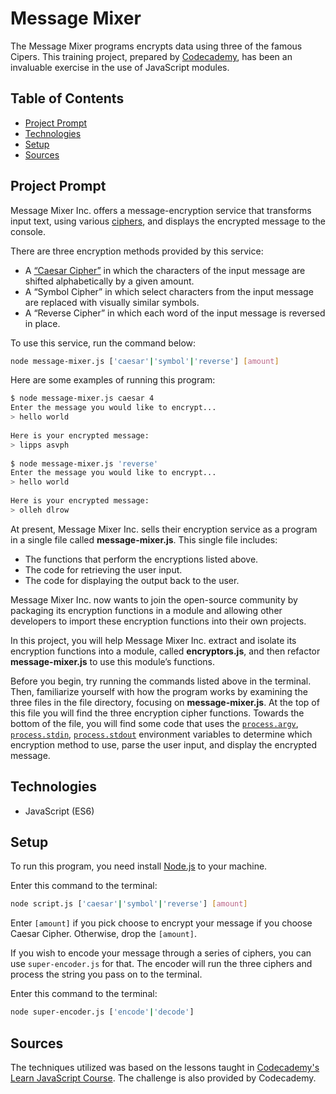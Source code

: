 # **Message Mixer**

The Message Mixer programs encrypts data using three of the famous Cipers. This training project, prepared by [Codecademy](https://www.codecademy.com/learn/introduction-to-javascript), has been an invaluable exercise in the use of JavaScript modules.

## Table of Contents

- [Project Prompt](#project-prompt)
- [Technologies](#technologies)
- [Setup](#setup)
- [Sources](#sources)

## Project Prompt

Message Mixer Inc. offers a message-encryption service that transforms input text, using various [ciphers](https://en.wikipedia.org/wiki/Cipher), and displays the encrypted message to the console.

There are three encryption methods provided by this service:

- A [“Caesar Cipher”](https://en.wikipedia.org/wiki/Caesar_cipher) in which the characters of the input message are shifted alphabetically by a given amount.
- A “Symbol Cipher” in which select characters from the input message are replaced with visually similar symbols.
- A “Reverse Cipher” in which each word of the input message is reversed in place.

To use this service, run the command below:

```bash
node message-mixer.js ['caesar'|'symbol'|'reverse'] [amount]
```

Here are some examples of running this program:

```bash
$ node message-mixer.js caesar 4
Enter the message you would like to encrypt...
> hello world
 
Here is your encrypted message:
> lipps asvph
 
$ node message-mixer.js 'reverse'
Enter the message you would like to encrypt...
> hello world
 
Here is your encrypted message:
> olleh dlrow
```

At present, Message Mixer Inc. sells their encryption service as a program in a single file called **message-mixer.js**. This single file includes:

- The functions that perform the encryptions listed above.
- The code for retrieving the user input.
- The code for displaying the output back to the user.

Message Mixer Inc. now wants to join the open-source community by packaging its encryption functions in a module and allowing other developers to import these encryption functions into their own projects.

In this project, you will help Message Mixer Inc. extract and isolate its encryption functions into a module, called **encryptors.js**, and then refactor **message-mixer.js** to use this module’s functions.

Before you begin, try running the commands listed above in the terminal. Then, familiarize yourself with how the program works by examining the three files in the file directory, focusing on **message-mixer.js**. At the top of this file you will find the three encryption cipher functions. Towards the bottom of the file, you will find some code that uses the [`process.argv`](https://nodejs.org/api/process.html#process_process_argv), [`process.stdin`](https://nodejs.org/api/process.html#process_process_stdin), [`process.stdout`](https://nodejs.org/api/process.html#process_process_stdout) environment variables to determine which encryption method to use, parse the user input, and display the encrypted message.

## Technologies

- JavaScript (ES6)

## Setup

To run this program, you need install [Node.js](https://nodejs.org/en/download/) to your machine.

Enter this command to the terminal:

```bash
node script.js ['caesar'|'symbol'|'reverse'] [amount]
```

Enter `[amount]` if you pick choose to encrypt your message if you choose Caesar Cipher. Otherwise, drop the `[amount]`.

If you wish to encode your message through a series of ciphers, you can use `super-encoder.js` for that. The encoder will run the three ciphers and process the string you pass on to the terminal.

Enter this command to the terminal:

```bash
node super-encoder.js ['encode'|'decode']
```

## Sources

The techniques utilized was based on the lessons taught in [Codecademy's Learn JavaScript Course](https://www.codecademy.com/learn/introduction-to-javascript). The challenge is also provided by Codecademy.
